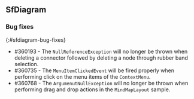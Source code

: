 ## SfDiagram

### Bug fixes
{:#sfdiagram-bug-fixes}

* \#360193 - The `NullReferenceException` will no longer be thrown when deleting a connector followed by deleting a node through rubber band selection.
* \#360735 - The `MenuItemClickedEvent` will be fired properly when performing click on the menu items of the `ContextMenu`.
* \#360768 - The `ArgumenutNullException` will no longer be thrown when performing drag and drop actions in the `MindMapLayout` sample.
